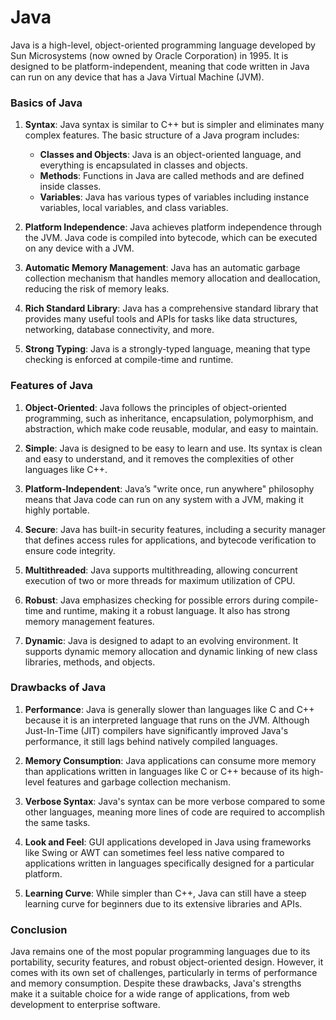 
# Java

Java is a high-level, object-oriented programming language developed by Sun Microsystems (now owned by Oracle Corporation) in 1995. It is designed to be platform-independent, meaning that code written in Java can run on any device that has a Java Virtual Machine (JVM).

### Basics of Java

1. **Syntax**: Java syntax is similar to C++ but is simpler and eliminates many complex features. The basic structure of a Java program includes:
   - **Classes and Objects**: Java is an object-oriented language, and everything is encapsulated in classes and objects.
   - **Methods**: Functions in Java are called methods and are defined inside classes.
   - **Variables**: Java has various types of variables including instance variables, local variables, and class variables.

2. **Platform Independence**: Java achieves platform independence through the JVM. Java code is compiled into bytecode, which can be executed on any device with a JVM.

3. **Automatic Memory Management**: Java has an automatic garbage collection mechanism that handles memory allocation and deallocation, reducing the risk of memory leaks.

4. **Rich Standard Library**: Java has a comprehensive standard library that provides many useful tools and APIs for tasks like data structures, networking, database connectivity, and more.

5. **Strong Typing**: Java is a strongly-typed language, meaning that type checking is enforced at compile-time and runtime.

### Features of Java

1. **Object-Oriented**: Java follows the principles of object-oriented programming, such as inheritance, encapsulation, polymorphism, and abstraction, which make code reusable, modular, and easy to maintain.

2. **Simple**: Java is designed to be easy to learn and use. Its syntax is clean and easy to understand, and it removes the complexities of other languages like C++.

3. **Platform-Independent**: Java’s "write once, run anywhere" philosophy means that Java code can run on any system with a JVM, making it highly portable.

4. **Secure**: Java has built-in security features, including a security manager that defines access rules for applications, and bytecode verification to ensure code integrity.

5. **Multithreaded**: Java supports multithreading, allowing concurrent execution of two or more threads for maximum utilization of CPU.

6. **Robust**: Java emphasizes checking for possible errors during compile-time and runtime, making it a robust language. It also has strong memory management features.

7. **Dynamic**: Java is designed to adapt to an evolving environment. It supports dynamic memory allocation and dynamic linking of new class libraries, methods, and objects.

### Drawbacks of Java

1. **Performance**: Java is generally slower than languages like C and C++ because it is an interpreted language that runs on the JVM. Although Just-In-Time (JIT) compilers have significantly improved Java's performance, it still lags behind natively compiled languages.

2. **Memory Consumption**: Java applications can consume more memory than applications written in languages like C or C++ because of its high-level features and garbage collection mechanism.

3. **Verbose Syntax**: Java's syntax can be more verbose compared to some other languages, meaning more lines of code are required to accomplish the same tasks.

4. **Look and Feel**: GUI applications developed in Java using frameworks like Swing or AWT can sometimes feel less native compared to applications written in languages specifically designed for a particular platform.

5. **Learning Curve**: While simpler than C++, Java can still have a steep learning curve for beginners due to its extensive libraries and APIs.

### Conclusion

Java remains one of the most popular programming languages due to its portability, security features, and robust object-oriented design. However, it comes with its own set of challenges, particularly in terms of performance and memory consumption. Despite these drawbacks, Java's strengths make it a suitable choice for a wide range of applications, from web development to enterprise software.
